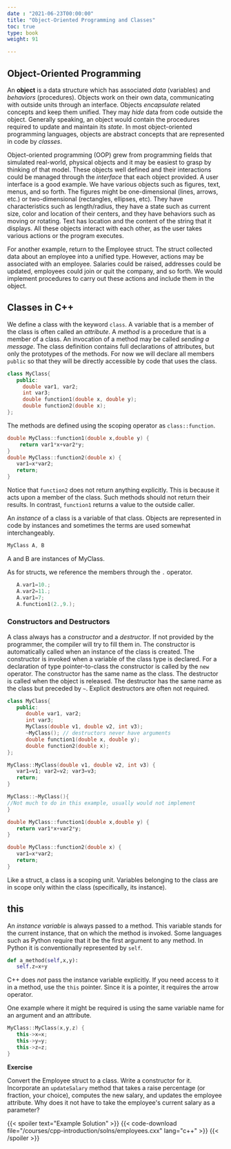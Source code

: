 ```yaml
---
date : "2021-06-23T00:00:00"
title: "Object-Oriented Programming and Classes"
toc: true
type: book
weight: 91

---
```


## Object-Oriented Programming

An __object__ is a data structure which has associated _data_ (variables) and _behaviors_ (procedures).
Objects work on their own data, communicating with outside units through an interface.
Objects _encapsulate_ related concepts and keep them unified.  They may _hide_ data from code outside the object.
Generally speaking, an object would contain the procedures required to update and maintain its _state_. 
In most object-oriented programming languages, objects are abstract concepts that are represented in code by _classes_. 

Object-oriented programming (OOP) grew from programming fields that simulated real-world, physical objects and it may be easiest to grasp by thinking of that model.  These objects well defined and their interactions could be managed through the _interface_ that each object provided.  A user interface is a good example.  We have various objects such as figures, text, menus, and so forth. The figures might be one-dimensional (lines, arrows, etc.) or two-dimensional (rectangles, ellipses, etc).  They have characteristics such as length/radius, they have a state such as current size, color and location of their centers, and they have behaviors such as moving or rotating.  Text has location and the content of the string that it displays.  All these objects interact with each other, as the user takes various actions or the program executes.

For another example, return to the Employee struct.  The struct collected data about an employee into a unified type.  However, actions may be associated with an employee.  Salaries could be raised, addresses could be updated, employees could join or quit the company, and so forth. We would implement procedures to carry out these actions and include them in the object.

## Classes in C++

We define a class with the keyword `class`.
A variable that is a member of the class is often called an _attribute_.  A _method_ is a procedure that is a member of a class.  An invocation of a method may be called _sending a message_.
The class definition contains full declarations of attributes, but only the 
prototypes of the methods.
For now we will declare all members `public` so that they will be directly accessible by code that uses the class.
```c++
class MyClass{
   public:
     double var1, var2;
     int var3;
     double function1(double x, double y);
     double function2(double x);
};
```
The methods are defined using the scoping operator as `class::function`.
```c++
double MyClass::function1(double x,double y) {
    return var1*x+var2*y;
}
double MyClass::function2(double x) {
   var1=x*var2;
   return;
}
```
Notice that `function2` does not return anything explicitly.  This is because it acts upon a member of the class.  Such methods should not return their results.  In contrast, `function1` returns a value to the outside caller. 

An _instance_ of a class is a variable of that class.  Objects are represented in code by instances and sometimes the terms are used somewhat interchangeably.
```c++
MyClass A, B
```
A and B are instances of MyClass.   

As for structs, we reference the members through the `.` operator.
```c++
   A.var1=10.;
   A.var2=11.;
   A.var1=7;
   A.function1(2.,9.);
```

### Constructors and Destructors

A class always has a _constructor_ and a _destructor_.  If not provided by the programmer, the compiler will try to fill them in.
The constructor is automatically called when an instance of the class is created.
The constructor is invoked when a variable of the class type is declared.
For a declaration of type pointer-to-class the constructor is called by the `new` operator.
The constructor has the same name as the class.
The destructor is called when the object is released.
The destructor has the same name as the class but preceded by `~`.
Explicit destructors are often not required.

```c++
class MyClass{
   public:
      double var1, var2;
      int var3;
      MyClass(double v1, double v2, int v3);
      ~MyClass(); // destructors never have arguments
      double function1(double x, double y);
      double function2(double x);
};

MyClass::MyClass(double v1, double v2, int v3) {
   var1=v1; var2=v2; var3=v3;
   return;
}

MyClass::~MyClass(){
//Not much to do in this example, usually would not implement
}

double MyClass::function1(double x,double y) {
   return var1*x+var2*y;
}

double MyClass::function2(double x) {
   var1=x*var2;
   return;
}
```

Like a struct, a class is a scoping unit.  Variables belonging to the class are in scope only within the class (specifically, its instance).

## this

An _instance variable_ is always passed to a method.  This variable stands for the current instance, that on which the method is invoked.  Some languages such as Python require that it be the first argument to any method.
In Python it is conventionally represented by `self`.
```python
def a_method(self,x,y):
   self.z=x+y
```
C++ does _not_ pass the instance variable explicitly.
If you need access to it in a method, use the `this` pointer.
Since it is a pointer, it requires the arrow operator.

One example where it might be required is using the same variable name for an argument and an attribute.
```c++
MyClass::MyClass(x,y,z) {
   this->x=x;
   this->y=y;
   this->z=z;
}
```

**Exercise**

Convert the Employee struct to a class.  Write a constructor for it. Incorporate an `updateSalary` method that takes a raise percentage (or fraction, your choice), computes the new salary, and updates the employee attribute. Why does it not have to take the employee's
current salary as a parameter?

{{< spoiler text="Example Solution" >}}
{{< code-download file="/courses/cpp-introduction/solns/employees.cxx" lang="c++" >}}
{{< /spoiler >}}

